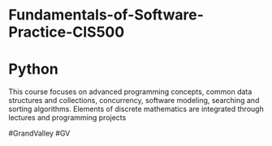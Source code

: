# Fundamentals-of-Software-Practice-CIS500
# Python 
This course focuses on advanced programming concepts, common data structures and collections, 
concurrency, software modeling, searching and sorting algorithms. Elements of discrete mathematics are 
integrated through lectures and programming projects 

#GrandValley #GV
